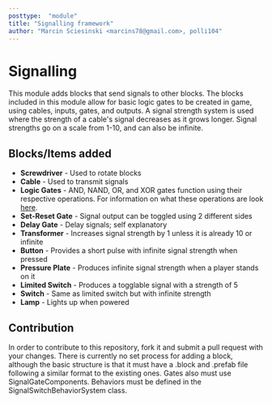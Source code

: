 ```yaml
---
posttype:  "module"  
title: "Signalling framework"
author: "Marcin Sciesinski <marcins78@gmail.com>, polli104"
---
```

# Signalling
This module adds blocks that send signals to other blocks. The blocks included in this module allow for basic logic gates to be created in game, using cables, inputs, gates, and outputs. A signal strength system is used where the strength of a cable's signal decreases as it grows longer. Signal strengths go on a scale from 1-10, and can also be infinite.

## Blocks/Items added
 * **Screwdriver** - Used to rotate blocks
 * **Cable** - Used to transmit signals
 * **Logic Gates** - AND, NAND, OR, and XOR gates function using their respective operations. For information on what these operations are look [here](http://whatis.techtarget.com/definition/logic-gate-AND-OR-XOR-NOT-NAND-NOR-and-XNOR).
 * **Set-Reset Gate** - Signal output can be toggled using 2 different sides
 * **Delay Gate** - Delay signals; self explanatory
 * **Transformer** - Increases signal strength by 1 unless it is already 10 or infinite
 * **Button** - Provides a short pulse with infinite signal strength when pressed
 * **Pressure Plate** - Produces infinite signal strength when a player stands on it
 * **Limited Switch** - Produces a togglable signal with a strength of 5
 * **Switch** - Same as limited switch but with infinite strength
 * **Lamp** - Lights up when powered

## Contribution
In order to contribute to this repository, fork it and submit a pull request with your changes. There is currently no set process for adding a block, although the basic structure is that it must have a .block and .prefab file following a similar format to the existing ones. Gates also must use SignalGateComponents. Behaviors must be defined in the SignalSwitchBehaviorSystem class.
